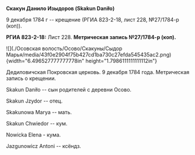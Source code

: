 **Скакун Данило Изыдоров (Skakun Daniło)**

9 декабря 1784 г -- крещение (РГИА 823-2-18, лист 228, №27/1784-р
(коп)).

**РГИА 823-2-18:** Лист 228. **Метрическая запись №27/1784-р (коп).**

![](./Осовская волость/Осово/Скакуны/Сыдор Марья/media/43f0e2904f75b427cd1ba730c27efda545435ac2.png){width="6.496527777777778in"
height="1.7986111111111112in"}

Дедиловичская Покровская церковь. 9 декабря 1784 года. Метрическая
запись о крещении.

Skakun Daniło -- сын родителей с деревни Осово.

Skakun Jzydor -- отец.

Skakunowa Marya -- мать.

Skakun Chwiedor -- кум.

Nowicka Elena - кума.

Jazgunowicz Antoni -- ксёндз.
